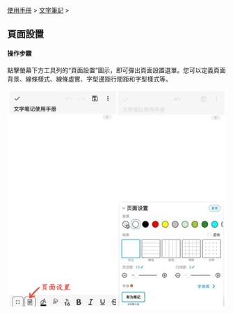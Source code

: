[使用手冊](/dragonnest/drawnote/manual/zh) > [文字筆記](/dragonnest/drawnote/manual/zh/text_note) >

頁面設置
---
#### 操作步驟

點擊螢幕下方工具列的“頁面設置”圖示，即可彈出頁面設置選單。您可以定義頁面背景、線條樣式、線條虛實、字型邊距行間距和字型樣式等。

![](imgs/page_settings.png)